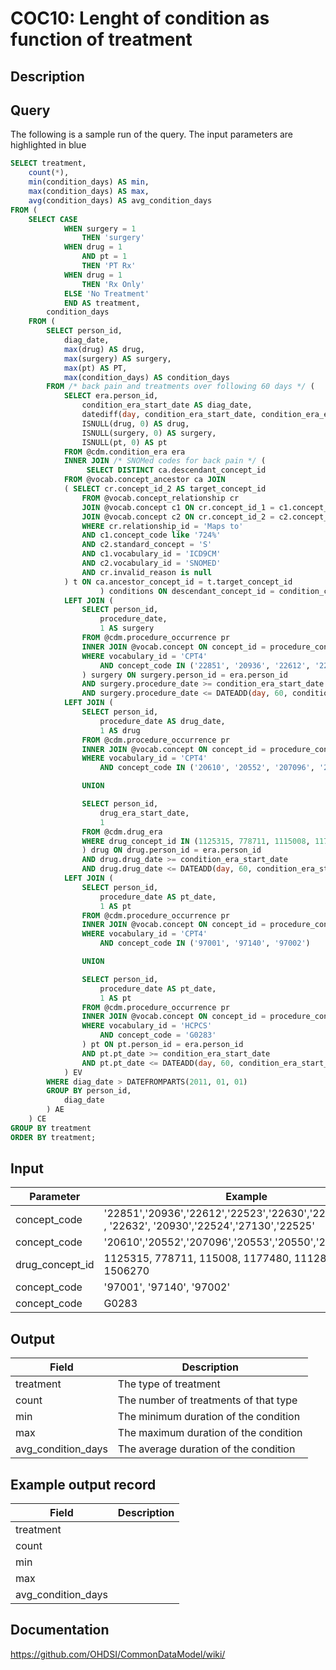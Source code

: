 <!---
Group:condition occurrence combinations
Name:COC10 Lenght of condition as function of treatment
Author:Patrick Ryan
CDM Version: 5.3
-->

# COC10: Lenght of condition as function of treatment

## Description

## Query
The following is a sample run of the query. The input parameters are highlighted in  blue  

```sql
SELECT treatment,
	count(*),
	min(condition_days) AS min,
	max(condition_days) AS max,
	avg(condition_days) AS avg_condition_days
FROM (
	SELECT CASE
			WHEN surgery = 1
				THEN 'surgery'
			WHEN drug = 1
				AND pt = 1
				THEN 'PT Rx'
			WHEN drug = 1
				THEN 'Rx Only'
			ELSE 'No Treatment'
			END AS treatment,
		condition_days
	FROM (
		SELECT person_id,
			diag_date,
			max(drug) AS drug,
			max(surgery) AS surgery,
			max(pt) AS PT,
			max(condition_days) AS condition_days
		FROM /* back pain and treatments over following 60 days */ (
			SELECT era.person_id,
				condition_era_start_date AS diag_date,
				datediff(day, condition_era_start_date, condition_era_end_date) AS condition_days,
				ISNULL(drug, 0) AS drug,
				ISNULL(surgery, 0) AS surgery,
				ISNULL(pt, 0) AS pt
			FROM @cdm.condition_era era
			INNER JOIN /* SNOMed codes for back pain */ (
				 SELECT DISTINCT ca.descendant_concept_id
            FROM @vocab.concept_ancestor ca JOIN
            ( SELECT cr.concept_id_2 AS target_concept_id
                FROM @vocab.concept_relationship cr
                JOIN @vocab.concept c1 ON cr.concept_id_1 = c1.concept_id
                JOIN @vocab.concept c2 ON cr.concept_id_2 = c2.concept_id
                WHERE cr.relationship_id = 'Maps to'
                AND c1.concept_code like '724%'
                AND c2.standard_concept = 'S'
                AND c1.vocabulary_id = 'ICD9CM'
                AND c2.vocabulary_id = 'SNOMED'
                AND cr.invalid_reason is null
            ) t ON ca.ancestor_concept_id = t.target_concept_id            
    				) conditions ON descendant_concept_id = condition_concept_id
			LEFT JOIN (
				SELECT person_id,
					procedure_date,
					1 AS surgery
				FROM @cdm.procedure_occurrence pr
				INNER JOIN @vocab.concept ON concept_id = procedure_concept_id
				WHERE vocabulary_id = 'CPT4'
					AND concept_code IN ('22851', '20936', '22612', '22523', '22630', '22614*', '22842', '22632', '20930', '22524', '27130', '22525')
				) surgery ON surgery.person_id = era.person_id
				AND surgery.procedure_date >= condition_era_start_date
				AND surgery.procedure_date <= DATEADD(day, 60, condition_era_start_date)
			LEFT JOIN (
				SELECT person_id,
					procedure_date AS drug_date,
					1 AS drug
				FROM @cdm.procedure_occurrence pr
				INNER JOIN @vocab.concept ON concept_id = procedure_concept_id
				WHERE vocabulary_id = 'CPT4'
					AND concept_code IN ('20610', '20552', '207096', '20553', '20550', '20605', '20551', '20600', '23350')

				UNION

				SELECT person_id,
					drug_era_start_date,
					1
				FROM @cdm.drug_era
				WHERE drug_concept_id IN (1125315, 778711, 1115008, 1177480, 1112807, 1506270)
				) drug ON drug.person_id = era.person_id
				AND drug.drug_date >= condition_era_start_date
				AND drug.drug_date <= DATEADD(day, 60, condition_era_start_date)
			LEFT JOIN (
				SELECT person_id,
					procedure_date AS pt_date,
					1 AS pt
				FROM @cdm.procedure_occurrence pr
				INNER JOIN @vocab.concept ON concept_id = procedure_concept_id
				WHERE vocabulary_id = 'CPT4'
					AND concept_code IN ('97001', '97140', '97002')

				UNION

				SELECT person_id,
					procedure_date AS pt_date,
					1 AS pt
				FROM @cdm.procedure_occurrence pr
				INNER JOIN @vocab.concept ON concept_id = procedure_concept_id
				WHERE vocabulary_id = 'HCPCS'
					AND concept_code = 'G0283'
				) pt ON pt.person_id = era.person_id
				AND pt.pt_date >= condition_era_start_date
				AND pt.pt_date <= DATEADD(day, 60, condition_era_start_date)
			) EV
		WHERE diag_date > DATEFROMPARTS(2011, 01, 01)
		GROUP BY person_id,
			diag_date
		) AE
	) CE
GROUP BY treatment
ORDER BY treatment;
```

## Input

|  Parameter |  Example |  Mandatory |  Notes |
| --- | --- | --- | --- |
| concept_code | '22851','20936','22612','22523','22630','22614','22842' , '22632', '20930','22524','27130','22525' | Yes |   |
| concept_code | '20610','20552','207096','20553','20550','20605' | Yes |   |
| drug_concept_id | 1125315, 778711, 115008, 1177480, 1112807, 1506270 | Yes |   |
| concept_code | '97001', '97140', '97002' | Yes |   |
| concept_code | G0283 | Yes |   |

## Output

|  Field |  Description |
| --- | --- |
| treatment | The type of treatment |
| count | The number of treatments of that type |
| min | The minimum duration of the condition |
| max | The maximum duration of the condition |
| avg_condition_days | The average duration of the condition |

## Example output record

|  Field |  Description |
| --- | --- |
| treatment |   |
| count |   |
| min |   |
| max |   |
| avg_condition_days |   |

## Documentation
https://github.com/OHDSI/CommonDataModel/wiki/
